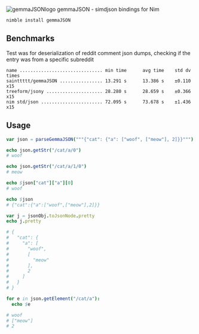 ![gemmaJSONlogo](https://github.com/sainttttt/gemmaJSON/assets/58609876/836b0495-6d6d-476d-b124-fa7d9979f00f)
 gemmaJSON - simdjson bindings for Nim

`nimble install gemmaJSON`


## Benchmarks

Test was for deserialization of reddit comment json dumps, checking if the entry was from a specific subreddit

```
name ............................... min time      avg time    std dv  times
sainttttt/gemmaJSON ................ 13.291 s      13.386 s    ±0.110   x15
treeform/jsony ..................... 28.280 s      28.659 s    ±0.366   x15
nim std/json ....................... 72.095 s      73.678 s    ±1.436   x15
```

## Usage

```nim
var json = parseGemmaJSON("""{"cat": {"a": ["woof", ["meow"], 2]}}""")

echo json.getStr("/cat/a/0")
# woof

echo json.getStr("/cat/a/1/0")
# meow

echo $json["cat"]["a"][0]
# woof

echo $json
# {"cat":{"a":["woof",["meow"],2]}}

var j = jsonObj.toJsonNode.pretty
echo j.pretty

# {
#   "cat": {
#     "a": [
#       "woof",
#       [
#         "meow"
#       ],
#       2
#     ]
#   }
# }

for e in json.getElement("/cat/a"):
  echo $e

# woof
# ["meow"]
# 2

```
